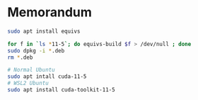 # Memorandum

```sh
sudo apt install equivs
```

```sh
for f in `ls *11-5`; do equivs-build $f > /dev/null ; done
sudo dpkg -i *.deb
rm *.deb
```

```sh
# Normal Ubuntu
sudo apt intall cuda-11-5
# WSL2 Ubuntu
sudo apt install cuda-toolkit-11-5
```
